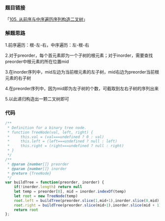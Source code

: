 ### 题目链接

「[105. 从前序与中序遍历序列构造二叉树](https://leetcode.cn/problems/construct-binary-tree-from-preorder-and-inorder-traversal/)」

### 解题思路

1.前序遍历：根-左-右，中序遍历：左-根-右

2.对于preorder，每个首元素即为一个子树的根元素；对于inorder，需要查找preorder中根元素的所在位置mid

3.在inorder序列中，mid左边为当前根元素的左子树，mid右边为preorder当前根元素的右子树

4.在preorder序列中，因为mid即为左子树的个数，可截取到左右子树的序列出来

5.以此递归构造出一颗二叉树即可

### 代码

```javascript
/**
 * Definition for a binary tree node.
 * function TreeNode(val, left, right) {
 *     this.val = (val===undefined ? 0 : val)
 *     this.left = (left===undefined ? null : left)
 *     this.right = (right===undefined ? null : right)
 * }
 */
/**
 * @param {number[]} preorder
 * @param {number[]} inorder
 * @return {TreeNode}
 */
var buildTree = function(preorder, inorder) {
    if(!inorder.length) return null
    let temp = preorder[0], mid = inorder.indexOf(temp)
    let root = new TreeNode(temp)
    root.left = buildTree(preorder.slice(1,mid+1),inorder.slice(0,mid))
    root.right = buildTree(preorder.slice(mid+1),inorder.slice(mid + 1))
    return root
};
```


